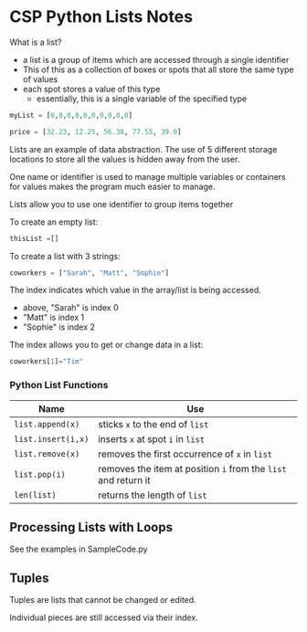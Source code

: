 # CSP Python Lists Notes

What is a list?
- a list is a group of items which are accessed through a single identifier
- This of this as a collection of boxes or spots that all store the same type of values
- each spot stores a value of this type
  - essentially, this is a single variable of the specified type

```python
myList = [0,0,0,0,0,0,0,0,0,0]

price = [32.23, 12.25, 56.38, 77.55, 39.0]
```

Lists are an example of data abstraction.  The use of 5 different storage locations to store all the values is hidden away from the user.

One name or identifier is used to manage multiple variables or containers for values makes the program much easier to manage.

Lists allow you to use one identifier to group items together

To create an empty list:
```python
thisList =[]
```

To create a list with 3 strings:
```python
coworkers = ["Sarah", "Matt", "Sophie"]
```

The index indicates which value in the array/list is being accessed. 
- above, "Sarah" is index 0
- "Matt" is index 1
- "Sophie" is index 2

The index allows you to get or change data in a list:
```python
coworkers[1]="Tim"
```
### Python List Functions

| Name                   | Use                                                                    |
|------------------------|------------------------------------------------------------------------|
| ```list.append(x)```   | sticks ```x``` to the end of ```list```                                |
| ```list.insert(i,x)``` | inserts ```x``` at spot ```i``` in ```list```                          |
| ```list.remove(x)```   | removes the first occurrence of ```x``` in ```list```                  |
| ```list.pop(i)```      | removes the item at position ```i``` from the ```list``` and return it |
| ```len(list)```        | returns the length of ```list```                                       |

## Processing Lists with Loops

See the examples in SampleCode.py

## Tuples

Tuples are lists that cannot be changed or edited.

Individual pieces are still accessed via their index.

